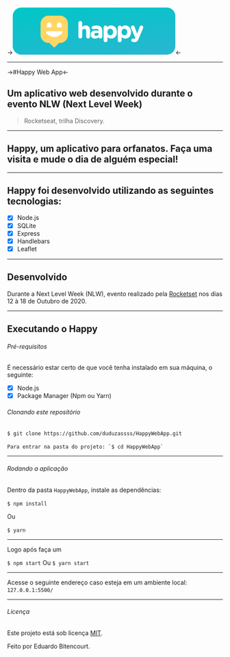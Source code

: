 ->![Logotipo Happy](/public/images/banner.png)<-

_________________

->#Happy Web App<-
## Um aplicativo web desenvolvido durante o evento NLW (Next Level Week)
> Rocketseat, trilha Discovery.
_________________
## Happy, um aplicativo para orfanatos. Faça uma visita e mude o dia de alguém especial!
_________________
## Happy foi desenvolvido utilizando as seguintes tecnologias:

- [x] Node.js
- [x] SQLite
- [x] Express
- [x] Handlebars
- [x] Leaflet
_________________

## Desenvolvido

Durante a Next Level Week (NLW), evento realizado pela [Rocketset](https://rocketseat.com.br/) nos dias 12 à 18 de Outubro de 2020.

_________________

## Executando o Happy

###### Pré-requisitos

É necessário estar certo de que você tenha instalado em sua máquina, o seguinte:

- [x] Node.js
- [x] Package Manager (Npm ou Yarn)

###### Clonando este repositório

`$ git clone https://github.com/duduzassss/HappyWebApp.git`

``Para entrar na pasta do projeto: `$ cd HappyWebApp` ``
_________________

###### Rodando a aplicação

Dentro da pasta `HappyWebApp`, instale as dependências:

`$ npm install`

Ou

`$ yarn`
_________________

Logo após faça um

`$ npm start` Ou `$ yarn start`
_________________

Acesse o seguinte endereço caso esteja em um ambiente local: `127.0.0.1:5500/`
_________________

###### Licença

Este projeto está sob licença [MIT](https://github.com/duduzassss/HappyWebApp/blob/main/LICENSE).

Feito por Eduardo Bitencourt.




